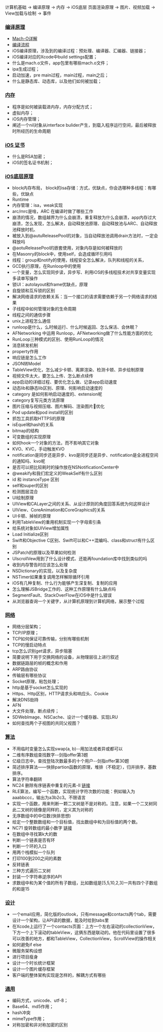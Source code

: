 计算机基础 -> 编译原理 -> 内存 ->    iOS底层
页面渲染原理 -> 图片、视频加载 -> View加载与绘制 -> 事件
### [编译原理](https://zcw713.github.io/source/pages/%E7%BC%96%E8%AF%91)
- [Mach-O详解](https://zcw713.github.io/source/pages/%E7%BC%96%E8%AF%91)
- [编译流程](https://zcw713.github.io/source/pages/%E7%BC%96%E8%AF%91)
- iOS编译原理，涉及到的编译过程：预处理、编译器、汇编器、链接器；
- iOS编译对应的Xcode中build settings配置；
- 什么是mach.o文件，app包里有哪些mach.o文件；
- ipa生成过程；
- 启动加速，pre main过程，main过程，main之后；
- 什么是静态库、动态库，以及他们如何被加载；

### [内存](https://zcw713.github.io/source/pages/%E5%86%85%E5%AD%98)
- 程序是如何被装载进内存，内存分配方式；
- 虚拟内存；
- iOS内存管理；
- 阐述一个nil对象从interface bulider产生，到载入程序运行空间，最后被释放时所经历的生命周期

### [iOS 证书](https://zcw713.github.io/source/pages/iOS%E8%AF%81%E4%B9%A6)
- 什么是RSA加密；
- iOS的签名证书机制；

### [iOS底层原理](https://zcw713.github.io/source/pages/%E7%BD%91%E7%BB%9C%E7%9B%B8%E5%85%B3)
- block内存布局， block的isa存储：方式，优缺点，你会选哪种多线程：有哪些，优缺点
- Runtime
- 内存管理：isa，weak实现
- arc/mrc是啥，ARC 在编译时做了哪些工作
- 崩溃的情况，数组越界为什么会崩溃，重复释放为什么会崩溃，app内存过大崩溃，怎么发现，怎么解决，自动释放池原理、自动释放池与ARC、自动释放池释放时机、
- 被放入到@autuReleasePool的对象，当自动释放池调用drain方法时，一定会释放吗
- @aotuReleasePool的嵌套使用，对象内存是如何被释放的
- 在Masonry的block中，使用self，会造成循环引用吗
- 线程：group和notify的使用，线程安全怎么解决，队列和线程的关系，
- GCD执行原理，在Runloop中的使用
- 一个变量，怎么实现同步读，异步写、利用iOS的多线程技术对共享变量实现多读单写操作
- 锁UI：autolayout和frame优缺点，原理
- 自旋锁和互斥锁的区别
- 解决网络请求的依赖关系：当一个接口的请求需要依赖于另一个网络请求的结果
- 子线程中如何管理对象的生命周期
- 线程之间的通信步骤
- unix上进程怎么通信
- runloop是什么，么时候运行、什么时候返回、怎么保活、会休眠？
- AFNetworking 中运用 Runloop，AFNetworking做了什么性能方面的优化
- RunLoop三种模式的区别、使用RunLoop的情况
- 消息转发机制
- property作用
- 响应链是怎么工作
- JSON转Model
- TableView优化，怎么减少卡顿、离屏渲染、检测卡顿、异步绘制原理
- 视频文件太大，要怎么上传、怎么断点续传
- app启动的详细过程、要优化怎么做、记录app启动速度
- 动态lib和静态lib区别、原理、何影响启动速度的
- category 是如何影响启动速度的、extension呢
- category复写元类方法原理
- 图片压缩与视频压缩、图片解码、渲染图片优化
- Pod update和pod install的区别
- 抓包工具抓取HTTPS的原理
- isEquel和hash的关系
- bitmap的结构
- 可变数组的实现原理
- 如何hook一个对象的方法，而不影响其它对象
- KVO、KVC，手动触发KVO
- notification是同步还是异步、kvo是同步还是异步、notification是全进程空间的通知吗、kvo呢
- 是否可以把比较耗时的操作放在NSNotificationCenter中
- @weakify和我们宏定义的WeakSelf有什么区别
- id 和 instanceType 区别
- self和super的区别
- 检测图层混合
- UI绘制原理
- UIView和CALayer之间的关系、从设计原则的角度回答系统为何这样设计
- UIView、CoreAnimation和CoreGraphics的关系
- UI卡顿、掉帧的原理
- 利用TableView的重用机制实现一个字母索引条
- 给系统对象如UIView增加属性
- Load Initialize区别
- Swift和Objective C区别、Swift可以和C++混编吗、class和struct有什么区别
- JSPatch的原理以及苹果如何检测
- UIscrollVew用到了什么设计模式、还能再foundation库中找到类似的吗
- 收到内存警告时应该怎么处理
- NSDictionary的实现，以及复杂度
- NSTimer如果重复调用怎样解除循环引用
- iOS有几种复制、什么行为能够产生深复制、复制的应用
- 怎么理解JSBridge工作的、这种工作原理有什么缺点吗
- SegmentFault、StackOverFlow在iOS中是什么错误
- 从浏览器查询一个关键字，从计算机原理到计算机网络，展示整个过程

### [网络](https://zcw713.github.io/source/pages/%E7%BD%91%E7%BB%9C%E7%9B%B8%E5%85%B3)
- 网络分层架构；
- TCP/IP原理；
- TCP如何保证可靠传输，分别有哪些机制
- TCP的慢启动特点
- tcp怎么识别get请求，异步阻塞
- 简要说明下用于交换网络的设备，从物理层往上进行叙述
- 数据链路层的帧的概念和作用
- ARP路由协议
- 传输层有哪些协议
- Socket原理，粘包处理；
- http是基于socket怎么实现的
- Https、Http区别，HTTP请求头和响应头、Cookie
- 解决DNS劫持
- AFN
- 大文件处理，断点续传；
- SDWebImage、NSCache、设计一个缓存器、实现LRU
- 如何查找两个子视图的共同父视图？

### [算法](https://zcw713.github.io/source/pages/%E9%80%9A%E7%94%A8)
- 不用临时变量怎么实现swap(a, b)--用加法或者异或都可以
- 二维有序数组查找数字--剑指offer第3题
- 亿级日志中，查找登陆次数最多的十个用户--剑指offer第30题
- 简述排序算法——快排partion函数的原理，堆排（不稳定），归并排序，基数排序。
- 算法字符串翻转
- NC24 删除有序链表中重复的元素-II [链接](https://zcw713.github.io/source/pages/%E9%80%9A%E7%94%A8)
- RLE算法，编写一个函数，实现统计字符次数的功能：例如输入为aaabbccc，输出为a3b2c3。不限语言
- 实现一个函数，用来判断一颗二叉树是不是对称的。注意，如果一个二叉树同此二叉树的镜像是同样的，定义其为对称的
- 无序数组中的中位数(快排思想)
- 给定一个整数数组和一个目标值，找出数组中和为目标值的两个数。
- NC71 旋转数组的最小数字 [链接](https://www.nowcoder.com/practice/9f3231a991af4f55b95579b44b7a01ba?tpId=117&&tqId=23269)
- 在数组中寻找第k大的数
- 判断一个链表是否有环
- 判断一个环的入口
- 用两个栈模拟一个队列
- 打印100到200之间的素数
- 反转链表
- 三种方式遍历二叉树
- 封装一个字符串逆序的API
- 求数组中和为某个值的所有子数组，比如数组是[5,5,10,2,3]一共有四个子数组的和是15

### [设计](https://zcw713.github.io/source/pages/%E9%80%9A%E7%94%A8)
- 一个email应用，简化版的outlook，只有message和contacts两个tab，需要设计一个架构，让API读的数据，能及时给到tabs里
- 在Xcode上运行了一个contacts页面：上方一个左右滚动的collectionView，下方一个上下滚动的tableView，这俩东西是联动的。他在代码里设置了很多可以改善的地方，都和TableView，CollectionView，ScrollView的操作相关
- 如何避免if else
- 微服务架构设想
- 进行项目瘦身
- 设计一个时长统计框架
- 设计一个图片缓存框架
- 客户端的整体架构实现是怎样的，解耦方式有哪些

### [通用](https://zcw713.github.io/source/pages/%E9%80%9A%E7%94%A8)
- 编码方式，unicode、utf-8；
- Base64、md5作用；
- hash冲突
- mimeType作用；
- 对称加密和非对称加密的区别
